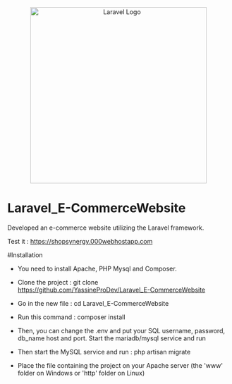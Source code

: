 <div align="center">
<a href="https://laravel.com" target="_blank"><img src="https://raw.githubusercontent.com/laravel/art/master/logo-lockup/5%20SVG/2%20CMYK/1%20Full%20Color/laravel-logolockup-cmyk-red.svg" width="400" alt="Laravel Logo"></a>
</div>

# Laravel_E-CommerceWebsite
Developed an e-commerce website utilizing the Laravel framework.

Test it : https://shopsynergy.000webhostapp.com

#Installation

- You need to install Apache, PHP Mysql and Composer.

- Clone the project : git clone https://github.com/YassineProDev/Laravel_E-CommerceWebsite

- Go in the new file : cd Laravel_E-CommerceWebsite

- Run this command : composer install

- Then, you can change the .env and put your SQL username, password, db_name host and port. Start the mariadb/mysql service and run

- Then start the MySQL service and run : php artisan migrate

- Place the file containing the project on your Apache server (the 'www' folder on Windows or 'http' folder on Linux)
